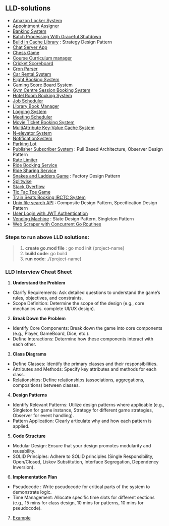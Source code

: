 ## LLD-solutions
+ [Amazon Locker System](./AmazaonLockerSystem/Requirements.md)
+ [Appointment Assigner](./AppointmentAssigner/)
+ [Banking System](./BankingSystem/Requirements.md)
+ [Batch Processing With Graceful Shutdown](./BatchProcessingWithGracefulShutdown/Requirements.md)
+ [Build in Cache Library](./CacheSystem/InMemoryCacheWithStrategyPattern) : Strategy Design Pattern
+ [Chat Server App](./ChatServerApp/Requirements.md) 
+ [Chess Game](./ChessGame/Requirements.md)
+ [Course Curriculum manager](./CourseCurriculumManager)
+ [Cricket Scoreboard](./CricketScoreboard/Readme.md)
+ [Cron Parser](./CronParser/README.md)
+ [Car Rental System](./CarRentalSystem/Requirements.md)
+ [Flight Booking System](./FlightBookingSystem/Requirements.md)
+ [Gaming Score Board System](./GamingScoreBoardSystem)
+ [Gym Centre Session Booking System](./GymSlotBookingManager/Requirements.md)
+ [Hotel Room Booking System](./HotelRoomBookingSystem/Requirements.md)
+ [Job Scheduler](./JobScheduler/Requirements.md)
+ [Library Book Manager](./LibraryBookManager)
+ [Logging System](./LoggingSystem/README.md)
+ [Meeting Scheduler](./MeetingScheduler/Requirements.md)
+ [Movie Ticket Booking System](./MovieTicketBookingSystem/Requirements.md)
+ [MultiAttribute Key-Value Cache System](./MultiAttributeKeyValueCacheSystem)
+ [N-elevator System](./NElevatorSystem/Readme.md)
+ [NotificationSystem](./NotificationSystem/Requirements.md)
+ [Parking Lot](./ParkingLot)
+ [Publisher Subscriber System](./PublisherSubcriberSystem/Readme.md) : Pull Based Architecture, Observer Design Pattern
+ [Rate Limiter](./RateLimiter/Requirements.md)
+ [Ride Booking Service](./RideBookingService/Requirements.md)
+ [Ride Sharing Service](./RideSharingSystem/Requirements.md)
+ [Snakes and Ladders Game](./SnakesNLaddersGame/Requirements.md) : Factory Design Pattern
+ [Splitwise](./SplitwiseSystem)
+ [Stack Overflow](./StackOverflowSystem)
+ [Tic Tac Toe Game](./TicTacToeGame)
+ [Train Seats Booking IRCTC System](./TrainSeatsBookingSystem/Requirements.md)
+ [Unix file search API](./UnixFileSearchAPI/README.md) : Composite Design Pattern, Specification Design Pattern 
+ [User Login with JWT Authentication](./UserLogin/README.md)
+ [Vending Machine](./VendingMachineSystem) : State Design Pattern, Singleton Pattern 
+ [Web Scraper with Concurrent Go Routines](./WebScrapingWithConcurrentGoRoutines/Readme.md)

### Steps to run above LLD solutions:
> 1. **create go.mod file** : go mod init {project-name}
> 2. **build code**: go build
> 3. **run code**: ./{project-name}

### LLD Interview Cheat Sheet
1. **Understand the Problem**
- Clarify Requirements: Ask detailed questions to understand the game’s rules, objectives, and constraints.
- Scope Definition: Determine the scope of the design (e.g., core mechanics vs. complete UI/UX design).

2. **Break Down the Problem**
- Identify Core Components: Break down the game into core components (e.g., Player, GameBoard, Dice, etc.).
- Define Interactions: Determine how these components interact with each other.

3. **Class Diagrams**
- Define Classes: Identify the primary classes and their responsibilities.
- Attributes and Methods: Specify key attributes and methods for each class.
- Relationships: Define relationships (associations, aggregations, compositions) between classes.

4. **Design Patterns**
- Identify Relevant Patterns: Utilize design patterns where applicable (e.g., Singleton for game instance, Strategy for different game strategies, Observer for event handling).
- Pattern Application: Clearly articulate why and how each pattern is applied.

5. **Code Structure**
- Modular Design: Ensure that your design promotes modularity and reusability.
- SOLID Principles: Adhere to SOLID principles (Single Responsibility, Open/Closed, Liskov Substitution, Interface Segregation, Dependency Inversion).

6. **Implementation Plan**
- Pseudocode : Write pseudocode for critical parts of the system to demonstrate logic.
- Time Management: Allocate specific time slots for different sections (e.g., 15 mins for class design, 10 mins for patterns, 10 mins for pseudocode).

7. [Example](./ChessGame/Requirements.md)
